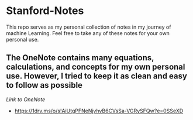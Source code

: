 # Stanford-Notes

This repo serves as my personal collection of notes in my journey of machine Learning. Feel free to take any of these notes for your own personal use.

## The OneNote contains many equations, calculations, and concepts for my own personal use. However, I tried to keep it as clean and easy to follow as possible

*Link to OneNote*
- https://1drv.ms/o/s!AiUtgPFNeNjvhvB6CVsSa-VGRySFQw?e=0SSeXD